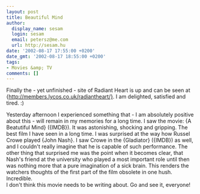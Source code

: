 ```yaml
---
layout: post
title: Beautiful Mind
author:
  display_name: sesam
  login: sesam
  email: petersz@me.com
  url: http://sesam.hu
date: '2002-08-17 17:55:00 +0200'
date_gmt: '2002-08-17 18:55:00 +0200'
tags:
- Movies &amp; TV
comments: []
---
```


Finally the - yet unfinished - site of Radiant Heart is up and can be seen at {http://members.lycos.co.uk/radiantheart/}. I am delighted, satisfied and tired. :)

Yesterday afternoon I experienced something that - I am absolutely positive about this - will remain in my memories for a long time. I saw the movie: {A Beatutiful Mind} ({IMDB}). It was astonishing, shocking and gripping. The best film I have seen in a long time. I was surprised at the way how Russel Crowe played {John Nash}. I saw Crowe in the {Gladiator} ({IMDB}) as well, and I couldn't really imagine that he is capable of such performance. The other thing that surprised me was the point when it becomes clear, that Nash's friend at the university who played a most important role until then was nothing more that a pure imagination of a sick brain. This renders the watchers thoughts of the first part of the film obsolete in one hush. Incredible.  
I don't think this movie needs to be writing about. Go and see it, everyone!
